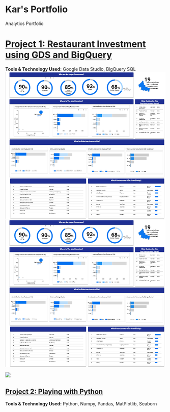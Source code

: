 # Kar's Portfolio
Analytics Portfolio

# [Project 1: Restaurant Investment using GDS and BigQuery](https://github.com/karquiambao/Restaurant-Investment)

**Tools & Technology Used:** Google Data Studio, BigQuery SQL
![](https://github.com/karquiambao/Kar_Portfolio/blob/main/images/Portfolio%20-%20Project%201%20-%20Restaurant%20Investment%20-%20EDA.png)
![](https://github.com/karquiambao/Kar_Portfolio/blob/main/project1-restaurant-challenge.png?raw=true)

![](/images/your_image.png)
## [Project 2: Playing with Python](https://github.com/karquiambao/Playing-With-Python)

**Tools & Technology Used:** Python, Numpy, Pandas, MatPlotlib, Seaborn
